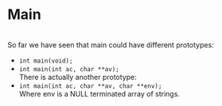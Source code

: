 # Main
<br>So far we have seen that main could have different prototypes:
- `int main(void);`
- `int main(int ac, char **av);`
<br>There is actually another prototype:
- `int main(int ac, char **av, char **env);`
<br>Where env is a NULL terminated array of strings.

